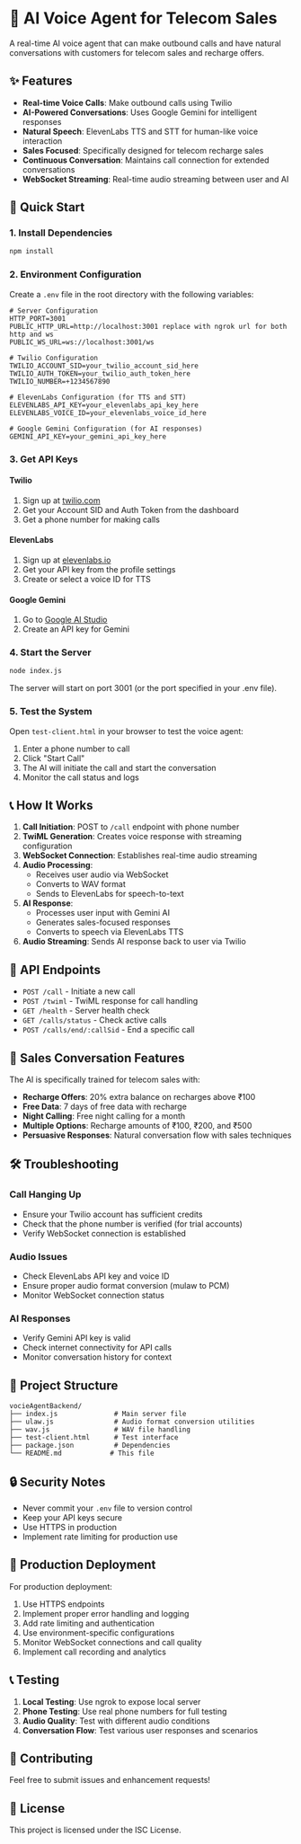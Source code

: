 # 🤖 AI Voice Agent for Telecom Sales

A real-time AI voice agent that can make outbound calls and have natural conversations with customers for telecom sales and recharge offers.

## ✨ Features

- **Real-time Voice Calls**: Make outbound calls using Twilio
- **AI-Powered Conversations**: Uses Google Gemini for intelligent responses
- **Natural Speech**: ElevenLabs TTS and STT for human-like voice interaction
- **Sales Focused**: Specifically designed for telecom recharge sales
- **Continuous Conversation**: Maintains call connection for extended conversations
- **WebSocket Streaming**: Real-time audio streaming between user and AI

## 🚀 Quick Start

### 1. Install Dependencies

```bash
npm install
```

### 2. Environment Configuration

Create a `.env` file in the root directory with the following variables:

```env
# Server Configuration
HTTP_PORT=3001
PUBLIC_HTTP_URL=http://localhost:3001 replace with ngrok url for both http and ws
PUBLIC_WS_URL=ws://localhost:3001/ws

# Twilio Configuration
TWILIO_ACCOUNT_SID=your_twilio_account_sid_here
TWILIO_AUTH_TOKEN=your_twilio_auth_token_here
TWILIO_NUMBER=+1234567890

# ElevenLabs Configuration (for TTS and STT)
ELEVENLABS_API_KEY=your_elevenlabs_api_key_here
ELEVENLABS_VOICE_ID=your_elevenlabs_voice_id_here

# Google Gemini Configuration (for AI responses)
GEMINI_API_KEY=your_gemini_api_key_here
```

### 3. Get API Keys

#### Twilio
1. Sign up at [twilio.com](https://twilio.com)
2. Get your Account SID and Auth Token from the dashboard
3. Get a phone number for making calls

#### ElevenLabs
1. Sign up at [elevenlabs.io](https://elevenlabs.io)
2. Get your API key from the profile settings
3. Create or select a voice ID for TTS

#### Google Gemini
1. Go to [Google AI Studio](https://makersuite.google.com/app/apikey)
2. Create an API key for Gemini

### 4. Start the Server

```bash
node index.js
```

The server will start on port 3001 (or the port specified in your .env file).

### 5. Test the System

Open `test-client.html` in your browser to test the voice agent:

1. Enter a phone number to call
2. Click "Start Call"
3. The AI will initiate the call and start the conversation
4. Monitor the call status and logs

## 📞 How It Works

1. **Call Initiation**: POST to `/call` endpoint with phone number
2. **TwiML Generation**: Creates voice response with streaming configuration
3. **WebSocket Connection**: Establishes real-time audio streaming
4. **Audio Processing**: 
   - Receives user audio via WebSocket
   - Converts to WAV format
   - Sends to ElevenLabs for speech-to-text
5. **AI Response**: 
   - Processes user input with Gemini AI
   - Generates sales-focused responses
   - Converts to speech via ElevenLabs TTS
6. **Audio Streaming**: Sends AI response back to user via Twilio

## 🔧 API Endpoints

- `POST /call` - Initiate a new call
- `POST /twiml` - TwiML response for call handling
- `GET /health` - Server health check
- `GET /calls/status` - Check active calls
- `POST /calls/end/:callSid` - End a specific call

## 🎯 Sales Conversation Features

The AI is specifically trained for telecom sales with:

- **Recharge Offers**: 20% extra balance on recharges above ₹100
- **Free Data**: 7 days of free data with recharge
- **Night Calling**: Free night calling for a month
- **Multiple Options**: Recharge amounts of ₹100, ₹200, and ₹500
- **Persuasive Responses**: Natural conversation flow with sales techniques

## 🛠️ Troubleshooting

### Call Hanging Up
- Ensure your Twilio account has sufficient credits
- Check that the phone number is verified (for trial accounts)
- Verify WebSocket connection is established

### Audio Issues
- Check ElevenLabs API key and voice ID
- Ensure proper audio format conversion (mulaw to PCM)
- Monitor WebSocket connection status

### AI Responses
- Verify Gemini API key is valid
- Check internet connectivity for API calls
- Monitor conversation history for context

## 📁 Project Structure

```
vocieAgentBackend/
├── index.js              # Main server file
├── ulaw.js               # Audio format conversion utilities
├── wav.js                # WAV file handling
├── test-client.html      # Test interface
├── package.json          # Dependencies
└── README.md            # This file
```

## 🔒 Security Notes

- Never commit your `.env` file to version control
- Keep your API keys secure
- Use HTTPS in production
- Implement rate limiting for production use

## 🚀 Production Deployment

For production deployment:

1. Use HTTPS endpoints
2. Implement proper error handling and logging
3. Add rate limiting and authentication
4. Use environment-specific configurations
5. Monitor WebSocket connections and call quality
6. Implement call recording and analytics

## 📞 Testing

1. **Local Testing**: Use ngrok to expose local server
2. **Phone Testing**: Use real phone numbers for full testing
3. **Audio Quality**: Test with different audio conditions
4. **Conversation Flow**: Test various user responses and scenarios

## 🤝 Contributing

Feel free to submit issues and enhancement requests!

## 📄 License

This project is licensed under the ISC License. 
